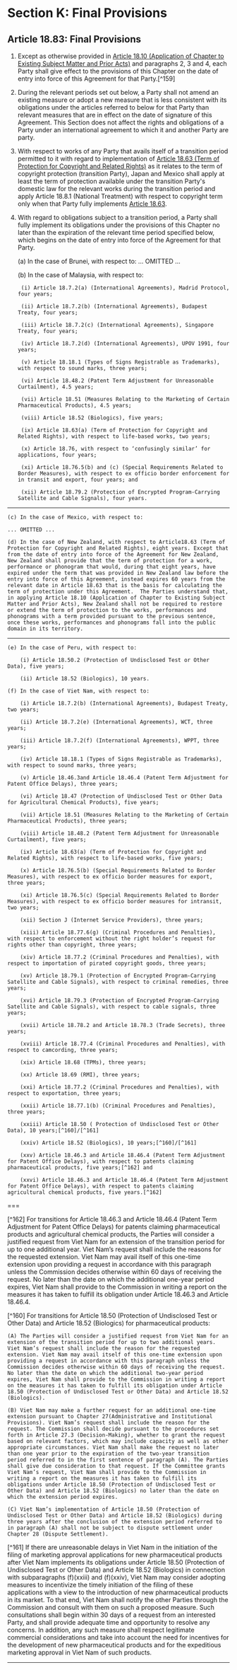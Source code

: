# Section K: Final Provisions

## Article 18.83: Final Provisions

1. Except as otherwise provided in [Article 18.10 (Application of Chapter to Existing Subject Matter and Prior Acts)](section-a.md) and paragraphs 2, 3 and 4, each Party shall give effect to the provisions of this Chapter on the date of entry into force of this Agreement for that Party.[^159]

2. During the relevant periods set out below, a Party shall not amend an existing measure or adopt a new measure that is less consistent with its obligations under the articles referred to below for that Party than relevant measures that are in effect on the date of signature of this Agreement. This Section does not affect the rights and obligations of a Party under an international agreement to which it and another Party are party.

3. With respect to works of any Party that avails itself of a transition period permitted to it with regard to implementation of [Article 18.63 (Term of Protection for Copyright and Related Rights)](section-h.md) as it relates to the term of copyright protection (transition Party), Japan and Mexico shall apply at least the term of protection available under the transition Party's domestic law for the relevant works during the transition period and apply Article 18.8.1 (National Treatment) with respect to copyright term only when that Party fully implements [Article 18.63](section-h.md).

4. With regard to obligations subject to a transition period, a Party shall fully implement its obligations under the provisions of this Chapter no later than the expiration of the relevant time period specified below, which begins on the date of entry into force of the Agreement for that Party.

    (a) In the case of Brunei, with respect to:
        ... OMITTED ...   
        
    (b) In the case of Malaysia, with respect to:

        (i) Article 18.7.2(a) (International Agreements), Madrid Protocol, four years;
        
        (ii) Article 18.7.2(b) (International Agreements), Budapest Treaty, four years;
        
        (iii) Article 18.7.2(c) (International Agreements), Singapore Treaty, four years;
        
        (iv) Article 18.7.2(d) (International Agreements), UPOV 1991, four years;
        
        (v) Article 18.18.1 (Types of Signs Registrable as Trademarks), with respect to sound marks, three years;
        
        (vi) Article 18.48.2 (Patent Term Adjustment for Unreasonable Curtailment), 4.5 years;
        
        (vii) Article 18.51 (Measures Relating to the Marketing of Certain Pharmaceutical Products), 4.5 years;
        
        (viii) Article 18.52 (Biologics), five years;
        
        (ix) Article 18.63(a) (Term of Protection for Copyright and Related Rights), with respect to life-based works, two years;
        
        (x) Article 18.76, with respect to ‘confusingly similar’ for applications, four years;
        
        (xi) Article 18.76.5(b) and (c) (Special Requirements Related to Border Measures), with respect to ex officio border enforcement for in transit and export, four years; and
        
        (xii) Article 18.79.2 (Protection of Encrypted Program-Carrying Satellite and Cable Signals), four years.

---        

    (c) In the case of Mexico, with respect to:
    
    ... OMITTED ...
    
    (d) In the case of New Zealand, with respect to Article18.63 (Term of Protection for Copyright and Related Rights), eight years. Except that from the date of entry into force of the Agreement for New Zealand, New Zealand shall provide that the term of protection for a work, performance or phonogram that would, during that eight years, have expired under the term that was provided in New Zealand law before the entry into force of this Agreement, instead expires 60 years from the relevant date in Article 18.63 that is the basis for calculating the term of protection under this Agreement.  The Parties understand that, in applying Article 18.10 (Application of Chapter to Existing Subject Matter and Prior Acts), New Zealand shall not be required to restore or extend the term of protection to the works, performances and phonograms with a term provided pursuant to the previous sentence, once these works, performances and phonograms fall into the public domain in its territory.
    
---

    (e) In the case of Peru, with respect to:

        (i) Article 18.50.2 (Protection of Undisclosed Test or Other Data), five years;
        
        (ii) Article 18.52 (Biologics), 10 years.
        
    (f) In the case of Viet Nam, with respect to:
    
        (i) Article 18.7.2(b) (International Agreements), Budapest Treaty, two years;
        
        (ii) Article 18.7.2(e) (International Agreements), WCT, three years;
        
        (iii) Article 18.7.2(f) (International Agreements), WPPT, three years;
        
        (iv) Article 18.18.1 (Types of Signs Registrable as Trademarks), with respect to sound marks, three years;
        
        (v) Article 18.46.3and Article 18.46.4 (Patent Term Adjustment for Patent Office Delays), three years;
        
        (vi) Article 18.47 (Protection of Undisclosed Test or Other Data for Agricultural Chemical Products), five years;
        
        (vii) Article 18.51 (Measures Relating to the Marketing of Certain Pharmaceutical Products), three years;
        
        (viii) Article 18.48.2 (Patent Term Adjustment for Unreasonable Curtailment), five years;
        
        (ix) Article 18.63(a) (Term of Protection for Copyright and Related Rights), with respect to life-based works, five years;
        
        (x) Article 18.76.5(b) (Special Requirements Related to Border Measures), with respect to ex officio border measures for export, three years;
        
        (xi) Article 18.76.5(c) (Special Requirements Related to Border Measures), with respect to ex officio border measures for intransit, two years;
        
        (xii) Section J (Internet Service Providers), three years;
        
        (xiii) Article 18.77.6(g) (Criminal Procedures and Penalties), with respect to enforcement without the right holder’s request for rights other than copyright, three years;
        
        (xiv) Article 18.77.2 (Criminal Procedures and Penalties), with respect to importation of pirated copyright goods, three years;
        
        (xv) Article 18.79.1 (Protection of Encrypted Program-Carrying Satellite and Cable Signals), with respect to criminal remedies, three years;
        
        (xvi) Article 18.79.3 (Protection of Encrypted Program-Carrying Satellite and Cable Signals), with respect to cable signals, three years;
        
        (xvii) Article 18.78.2 and Article 18.78.3 (Trade Secrets), three years;
        
        (xviii) Article 18.77.4 (Criminal Procedures and Penalties), with respect to camcording, three years;
        
        (xix) Article 18.68 (TPMs), three years;
        
        (xx) Article 18.69 (RMI), three years;
        
        (xxi) Article 18.77.2 (Criminal Procedures and Penalties), with respect to exportation, three years;
        
        (xxii) Article 18.77.1(b) (Criminal Procedures and Penalties), three years;
        
        (xxiii) Article 18.50 ( Protection of Undisclosed Test or Other Data), 10 years;[^160]/[^161]
        
        (xxiv) Article 18.52 (Biologics), 10 years;[^160]/[^161]
        
        (xxv) Article 18.46.3 and Article 18.46.4 (Patent Term Adjustment for Patent Office Delays), with respect to patents claiming pharmaceutical products, five years;[^162] and
        
        (xxvi) Article 18.46.3 and Article 18.46.4 (Patent Term Adjustment for Patent Office Delays), with respect to patents claiming agricultural chemical products, five years.[^162]

===

[^162] For transitions for Article 18.46.3 and Article 18.46.4 (Patent Term Adjustment for Patent Office Delays) for patents claiming pharmaceutical products and agricultural chemical products, the Parties will consider a justified request from Viet Nam for an extension of the transition period for up to one additional year. Viet Nam’s request shall include the reasons for the requested extension. Viet Nam may avail itself of this one-time extension upon providing a request in accordance with this paragraph unless the Commission decides otherwise within 60 days of receiving the request. No later than the date on which the additional one-year period expires, Viet Nam shall provide to the Commission in writing a report on the measures it has taken to fulfill its obligation under Article 18.46.3 and Article 18.46.4.

[^160] For transitions for Article 18.50 (Protection of Undisclosed Test or Other Data) and Article 18.52 (Biologics) for pharmaceutical products:

    (A) The Parties will consider a justified request from Viet Nam for an extension of the transition period for up to two additional years. Viet Nam’s request shall include the reason for the requested extension. Viet Nam may avail itself of this one-time extension upon providing a request in accordance with this paragraph unless the Commission decides otherwise within 60 days of receiving the request. No later than the date on which the additional two-year period expires, Viet Nam shall provide to the Commission in writing a report on the measures it has taken to fulfill its obligation under Article 18.50 (Protection of Undisclosed Test or Other Data) and Article 18.52 (Biologics).
    
    (B) Viet Nam may make a further request for an additional one-time extension pursuant to Chapter 27(Administrative and Institutional Provisions). Viet Nam’s request shall include the reason for the request. The Commission shall decide pursuant to the procedures set forth in Article 27.3 (Decision-Making), whether to grant the request based on relevant factors, which may include capacity as well as other appropriate circumstances. Viet Nam shall make the request no later than one year prior to the expiration of the two-year transition period referred to in the first sentence of paragraph (A). The Parties shall give due consideration to that request. If the Committee grants Viet Nam’s request, Viet Nam shall provide to the Commission in writing a report on the measures it has taken to fulfill its obligations under Article 18.50 (Protection of Undisclosed Test or Other Data) and Article 18.52 (Biologics) no later than the date on which the extension period expires.

    (C) Viet Nam’s implementation of Article 18.50 (Protection of Undisclosed Test or Other Data) and Article 18.52 (Biologics) during three years after the conclusion of the extension period referred to in paragraph (A) shall not be subject to dispute settlement under Chapter 28 (Dispute Settlement).
    
[^161] If there are unreasonable delays in Viet Nam in the initiation of the filing of marketing approval applications for new pharmaceutical products after Viet Nam implements its obligations under Article 18.50 (Protection of Undisclosed Test or Other Data) and Article 18.52 (Biologics) in connection with subparagraphs (f)(xxiii) and (f)(xxiv), Viet Nam may consider adopting measures to incentivize the timely initiation of the filing of these applications with a view to the introduction of new pharmaceutical products in its market. To that end, Viet Nam shall notify the other Parties through the Commission and consult with them on such a proposed measure. Such consultations shall begin within 30 days of a request from an interested Party, and shall provide adequate time and opportunity to resolve any concerns.
In addition, any such measure shall respect legitimate commercial considerations and take into account the need for incentives for the development of new pharmaceutical products and for the expeditious marketing approval in Viet Nam of such products.

---